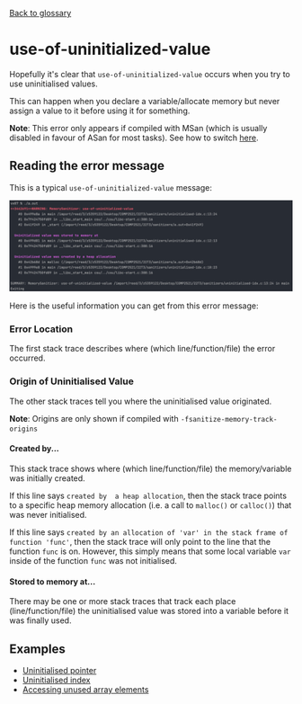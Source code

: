 [Back to glossary](..)

# use-of-uninitialized-value

Hopefully it's clear that `use-of-uninitialized-value` occurs when you try to use uninitialised values.

This can happen when you declare a variable/allocate memory but never assign a value to it before using it for something.

**Note**: This error only appears if compiled with MSan (which is usually disabled in favour of ASan for most tasks). See how to switch [here](../../sanitisers#switching-between-sanitisers).

## Reading the error message

This is a typical `use-of-uninitialized-value` message:

![img.png](uninitialised-idx/error.png)

Here is the useful information you can get from this error message:

### Error Location
The first stack trace describes where (which line/function/file) the error occurred.

### Origin of Uninitialised Value
The other stack traces tell you where the uninitialised value originated.

**Note**: Origins are only shown if compiled with `-fsanitize-memory-track-origins`

#### Created by...
This stack trace shows where (which line/function/file) the memory/variable was initially created.

If this line says `created by  a heap allocation`, then the stack trace points to a specific heap memory allocation (i.e. a call to `malloc()` or `calloc()`) that was never initialised.

If this line says `created by an allocation of 'var' in the stack frame of function 'func'`, then the stack trace will only point to the line that the function `func` is on. However, this simply means that some local variable `var` inside of the function `func` was not initialised.

#### Stored to memory at...
There may be one or more stack traces that track each place (line/function/file) the uninitialised value was stored into a variable before it was finally used.

## Examples

- [Uninitialised pointer](uninitialised-ptr)
- [Uninitialised index](uninitialised-idx)
- [Accessing unused array elements](unused-elements)
